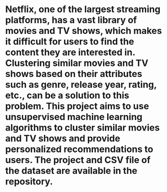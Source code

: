 # Netflix, one of the largest streaming platforms, has a vast library of movies and TV shows, which makes it difficult for users to find the content they are interested in. Clustering similar movies and TV shows based on their attributes such as genre, release year, rating, etc., can be a solution to this problem. This project aims to use unsupervised machine learning algorithms to cluster similar movies and TV shows and provide personalized recommendations to users. The project and CSV file of the dataset are available in the repository.
